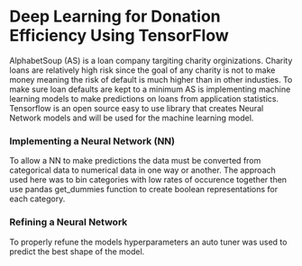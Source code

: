 # Deep Learning for Donation Efficiency Using TensorFlow

AlphabetSoup (AS) is a loan company targiting charity orginizations.  Charity loans are relatively high risk since the goal of any charity is not to make money meaning the risk of default is much higher than in other industies.  To make sure loan defaults are kept to a minimum AS is implementing machine learning models to make predictions on loans from application statistics.  Tensorflow is an open source easy to use library that creates Neural Network models and will be used for the machine learning model.

### Implementing a Neural Network (NN)

To allow a NN to make predictions the data must be converted from categorical data to numerical data in one way or another.  The approach used here was to bin categories with low rates of occurence together then use pandas get_dummies function to create boolean representations for each category.  

### Refining a Neural Network

To properly refune the models hyperparameters an auto tuner was used to predict the best shape of the model.  
